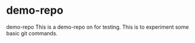 # demo-repo
demo-repo
This is a demo-repo on for testing.
This is to experiment some basic git commands.
